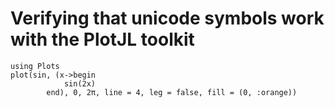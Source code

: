
# Verifying that unicode symbols work with the PlotJL toolkit

```{.plotsjl}
using Plots
plot(sin, (x->begin
            sin(2x)
        end), 0, 2π, line = 4, leg = false, fill = (0, :orange))
```